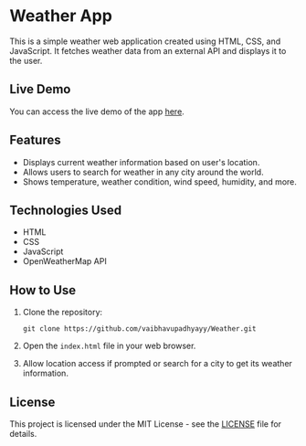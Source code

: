 # Weather App

This is a simple weather web application created using HTML, CSS, and JavaScript. It fetches weather data from an external API and displays it to the user.

## Live Demo

You can access the live demo of the app [here](https://vaibhavupadhyayy.github.io/Weather/).

## Features

- Displays current weather information based on user's location.
- Allows users to search for weather in any city around the world.
- Shows temperature, weather condition, wind speed, humidity, and more.

## Technologies Used

- HTML
- CSS
- JavaScript
- OpenWeatherMap API

## How to Use

1. Clone the repository:

    ```
    git clone https://github.com/vaibhavupadhyayy/Weather.git
    ```

2. Open the `index.html` file in your web browser.

3. Allow location access if prompted or search for a city to get its weather information.


## License

This project is licensed under the MIT License - see the [LICENSE](LICENSE) file for details.
